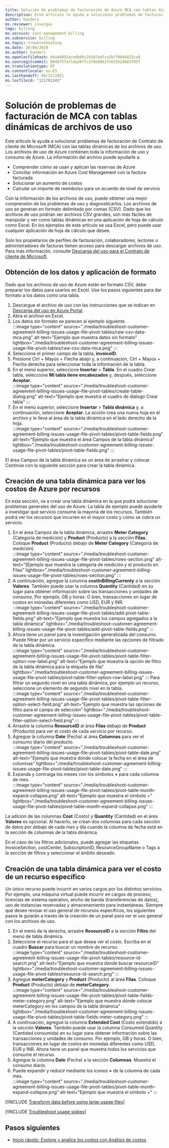 ```yaml
---
title: Solución de problemas de facturación de Azure MCA con tablas dinámicas de archivos de uso
description: Este artículo le ayuda a solucionar problemas de facturación de Contrato de cliente de Microsoft (MCA) con las tablas dinámicas creadas a partir de los archivos de uso de CSV.
author: banders
ms.reviewer: isvargas
tags: billing
ms.service: cost-management-billing
ms.subservice: billing
ms.topic: troubleshooting
ms.date: 10/09/2020
ms.author: banders
ms.openlocfilehash: d4a4d892ecedb09c24307adfce2bff06b6815ca9
ms.sourcegitcommit: 0046757af1da267fc2f0e88617c633524883795f
ms.translationtype: HT
ms.contentlocale: es-ES
ms.lasthandoff: 08/13/2021
ms.locfileid: "121781343"
---
```

# <a name="troubleshoot-mca-billing-issues-with-usage-file-pivot-tables"></a>Solución de problemas de facturación de MCA con tablas dinámicas de archivos de uso

Este artículo le ayuda a solucionar problemas de facturación de Contrato de cliente de Microsoft (MCA) con las tablas dinámicas de los archivos de uso. Los archivos de uso de Azure contienen toda la información de uso y consumo de Azure. La información del archivo puede ayudarle a:

- Comprender cómo se usan y aplican las reservas de Azure
- Conciliar información en Azure Cost Management con la factura facturada
- Solucionar un aumento de costos
- Calcular un importe de reembolso para un acuerdo de nivel de servicio

Con la información de los archivos de uso, puede obtener una mejor comprensión de los problemas de uso y diagnosticarlos. Los archivos de uso se generan en formato delimitado por comas (CSV). Dado que los archivos de uso podrían ser archivos CSV grandes, son más fáciles de manipular y ver como tablas dinámicas en una aplicación de hoja de cálculo como Excel. En los ejemplos de este artículo se usa Excel, pero puede usar cualquier aplicación de hoja de cálculo que desee.

Solo los propietarios de perfiles de facturación, colaboradores, lectores o administradores de facturas tienen acceso para descargar archivos de uso. Para más información, consulte [Descarga del uso para el Contrato de cliente de Microsoft](../understand/download-azure-daily-usage.md). 

## <a name="get-the-data-and-format-it"></a>Obtención de los datos y aplicación de formato

Dado que los archivos de uso de Azure están en formato CSV, debe preparar los datos para usarlos en Excel. Use los pasos siguientes para dar formato a los datos como una tabla.

1. Descargue el archivo de uso con las instrucciones que se indican en [Descarga del uso en Azure Portal](../understand/download-azure-daily-usage.md).
1. Abra el archivo en Excel.
1. Los datos sin formato se parecen al ejemplo siguiente.  
    :::image type="content" source="./media/troubleshoot-customer-agreement-billing-issues-usage-file-pivot-tables/raw-csv-data-mca.png" alt-text="Ejemplo que muestra datos sin formato" lightbox="./media/troubleshoot-customer-agreement-billing-issues-usage-file-pivot-tables/raw-csv-data-mca.png" :::
1. Seleccione el primer campo de la tabla, **invoiceID**.
1. Presione Ctrl + Mayús + Flecha abajo y, a continuación, Ctrl + Mayús + Flecha derecha para seleccionar toda la información de la tabla.
1. En el menú superior, seleccione **Insertar** > **Tabla**. En el cuadro Crear tabla, seleccione **Mi tabla tiene encabezados** y, después, seleccione **Aceptar**.  
:::image type="content" source="./media/troubleshoot-customer-agreement-billing-issues-usage-file-pivot-tables/create-table-dialog.png" alt-text="Ejemplo que muestra el cuadro de diálogo Crear tabla" :::
1. En el menú superior, seleccione **Insertar** > **Tabla dinámica** y, a continuación, seleccione **Aceptar**. La acción crea una nueva hoja en el archivo y le lleva al área de la tabla dinámica en el lado derecho de la hoja.  
    :::image type="content" source="./media/troubleshoot-customer-agreement-billing-issues-usage-file-pivot-tables/pivot-table-fields.png" alt-text="Ejemplo que muestra el área Campos de la tabla dinámica" lightbox="./media/troubleshoot-customer-agreement-billing-issues-usage-file-pivot-tables/pivot-table-fields.png" :::

El área Campos de la tabla dinámica es un área de arrastrar y colocar. Continúe con la siguiente sección para crear la tabla dinámica.

## <a name="create-pivot-table-to-view-azure-costs-by-resources"></a>Creación de una tabla dinámica para ver los costos de Azure por recursos

En esta sección, va a crear una tabla dinámica en la que podrá solucionar problemas generales del uso de Azure. La tabla de ejemplo puede ayudarle a investigar qué servicio consume la mayoría de los recursos. También podrá ver los recursos que incurren en el mayor costo y cómo se cobra un servicio.

1. En el área Campos de la tabla dinámica, arrastre **Meter Category** (Categoría de medición) y **Product** (Producto) a la sección **Filas**. Coloque **Product** (Producto) debajo de **Meter Category** (Categoría de medición).  
    :::image type="content" source="./media/troubleshoot-customer-agreement-billing-issues-usage-file-pivot-tables/rows-section.png" alt-text="[Ejemplo que muestra la categoría de medición y el producto en Filas" lightbox="./media/troubleshoot-customer-agreement-billing-issues-usage-file-pivot-tables/rows-section.png" :::
1. A continuación, agregue la columna **costInBillingCurrenty** a la sección **Valores**. También puede usar la columna **Quantity** (Cantidad) en su lugar para obtener información sobre las transacciones y unidades de consumo. Por ejemplo, GB y horas. O bien, transacciones en lugar de costos en monedas diferentes como USD, EUR y INR.  
    :::image type="content" source="./media/troubleshoot-customer-agreement-billing-issues-usage-file-pivot-tables/add-pivot-table-fields.png" alt-text="Ejemplo que muestra los campos agregados a la tabla dinámica" lightbox="./media/troubleshoot-customer-agreement-billing-issues-usage-file-pivot-tables/add-pivot-table-fields.png" :::
1. Ahora tiene un panel para la investigación generalizada del consumo. Puede filtrar por un servicio específico mediante las opciones de filtrado de la tabla dinámica.  
    :::image type="content" source="./media/troubleshoot-customer-agreement-billing-issues-usage-file-pivot-tables/pivot-table-filter-option-row-label.png" alt-text="Ejemplo que muestra la opción de filtro de la tabla dinámica para la etiqueta de fila" lightbox="./media/troubleshoot-customer-agreement-billing-issues-usage-file-pivot-tables/pivot-table-filter-option-row-label.png" :::
    Para filtrar un segundo nivel en una tabla dinámica, por ejemplo un recurso, seleccione un elemento de segundo nivel en la tabla.  
    :::image type="content" source="./media/troubleshoot-customer-agreement-billing-issues-usage-file-pivot-tables/pivot-table-filter-option-select-field.png" alt-text="Ejemplo que muestra las opciones de filtro para el campo de selección" lightbox="./media/troubleshoot-customer-agreement-billing-issues-usage-file-pivot-tables/pivot-table-filter-option-select-field.png" :::
1. Arrastre la columna **ResourceID** al área **Filas** debajo de **Product** (Producto) para ver el costo de cada servicio por recurso.
1. Agregue la columna **Date** (Fecha) al área **Columnas** para ver el consumo diario del producto.  
    :::image type="content" source="./media/troubleshoot-customer-agreement-billing-issues-usage-file-pivot-tables/pivot-table-date.png" alt-text="Ejemplo que muestra dónde colocar la fecha en el área de columnas" lightbox="./media/troubleshoot-customer-agreement-billing-issues-usage-file-pivot-tables/pivot-table-date.png" :::
1. Expanda y contraiga los meses con los símbolos **+** para cada columna de mes.  
    :::image type="content" source="./media/troubleshoot-customer-agreement-billing-issues-usage-file-pivot-tables/pivot-table-month-expand-collapse.png" alt-text="Ejemplo que muestra el símbolo +" lightbox="./media/troubleshoot-customer-agreement-billing-issues-usage-file-pivot-tables/pivot-table-month-expand-collapse.png" :::

La adición de las columnas **Cost** (Costo) y **Quantity** (Cantidad) en el área **Valores** es opcional. Al hacerlo, se crean dos columnas para cada sección de datos por debajo de cada mes y día cuando la columna de fecha está en la sección de columnas de la tabla dinámica.

En el caso de los filtros adicionales, puede agregar las etiquetas InvoiceSection, costCenter, SubscriptionID, ResourceGroupName o Tags a la sección de filtros y seleccionar el ámbito deseado.

## <a name="create-pivot-table-to-view-cost-for-a-specific-resource"></a>Creación de una tabla dinámica para ver el costo de un recurso específico

Un único recurso puede incurrir en varios cargos por los distintos servicios. Por ejemplo, una máquina virtual puede incurrir en cargos de proceso, licencias de sistema operativo, ancho de banda (transferencias de datos), uso de instancias reservadas y almacenamiento para instantáneas. Siempre que desee revisar el uso general de recursos específicos, los siguientes pasos le guiarán a través de la creación de un panel para ver el uso general con los archivos de uso.

1. En el menú de la derecha, arrastre **ResourceID** a la sección **Filtro** del menú de tabla dinámica.
1. Seleccione el recurso para el que desea ver el costo. Escriba en el cuadro **Buscar** para buscar un nombre de recurso.  
    :::image type="content" source="./media/troubleshoot-customer-agreement-billing-issues-usage-file-pivot-tables/resource-id-search.png" alt-text="Ejemplo que muestra dónde buscar resourceID" lightbox="./media/troubleshoot-customer-agreement-billing-issues-usage-file-pivot-tables/resource-id-search.png" :::
1. Agregue **meterCategory** y **Product** (Producto) al área **Filas**. Coloque **Product** (Producto) debajo de **meterCategory**.  
    :::image type="content" source="./media/troubleshoot-customer-agreement-billing-issues-usage-file-pivot-tables/pivot-table-fields-meter-category.png" alt-text="Ejemplo que muestra dónde colocar meterCategory en los campos de la tabla dinámica" lightbox="./media/troubleshoot-customer-agreement-billing-issues-usage-file-pivot-tables/pivot-table-fields-meter-category.png" :::
1. A continuación, agregue la columna **Extended Cost** (Costo extendido) a la sección **Valores**. También puede usar la columna Consumed Quantity (Cantidad consumida) en su lugar para obtener información sobre las transacciones y unidades de consumo. Por ejemplo, GB y horas. O bien, transacciones en lugar de costos en monedas diferentes como USD, EUR y INR. Ahora tiene un panel que muestra todos los servicios que consume el recurso.
1. Agregue la columna **Date** (Fecha) a la sección **Columnas**. Muestra el consumo diario.
1. Puede expandir y reducir mediante los iconos **+** de la columna de cada mes.  
    :::image type="content" source="./media/troubleshoot-customer-agreement-billing-issues-usage-file-pivot-tables/pivot-table-month-expand-collapse.png" alt-text="Ejemplo que muestra el símbolo +" :::

[!INCLUDE [Transform data before using large usage files](../../../includes/cost-management-billing-transform-data-before-using-large-usage-files.md)]

[!INCLUDE [Troubleshoot usage spikes](../../../includes/cost-management-billing-troubleshoot-usage-spikes.md)]

## <a name="next-steps"></a>Pasos siguientes

- [Inicio rápido: Explore y analice los costos con Análisis de costos](../costs/quick-acm-cost-analysis.md)